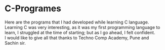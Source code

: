 # C-Programes <br>
Here are the programs that I had developed while learning C language.<br>
Learning C was very interesting, as it was my first programming language to learn, I struggled at the time of starting; but as I go ahead, I felt confident.
<br>I would like to give all that thanks to Techno Comp Academy, Pune and Sachin sir.

